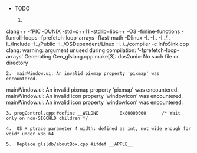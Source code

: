 * TODO

	1. 
clang++ -fPIC -DUNIX  -std=c++11 -stdlib=libc++  -O3 -finline-functions -funroll-loops -fprefetch-loop-arrays -ffast-math -Dlinux -I. -I.. -I../.. -I../Include -I../Public -I../OSDependent/Linux -I../../compiler -c InfoSink.cpp
clang: warning: argument unused during compilation: '-fprefetch-loop-arrays'
Generating Gen_glslang.cpp
make[3]: dos2unix: No such file or directory

	2.  mainWindow.ui: An invalid pixmap property 'pixmap' was encountered.
mainWindow.ui: An invalid pixmap property 'pixmap' was encountered.
mainWindow.ui: An invalid icon property 'windowIcon' was encountered.
mainWindow.ui: An invalid icon property 'windowIcon' was encountered.

	3. progControl.cpp:#define __WCLONE        0x80000000      /* Wait only on non-SIGCHLD children */
	
	4.  OS X ptrace parameter 4 width: defined as int, not wide enough for void* under x86_64
	
	5.  Replace glsldb/aboutBox.cpp #ifdef __APPLE__